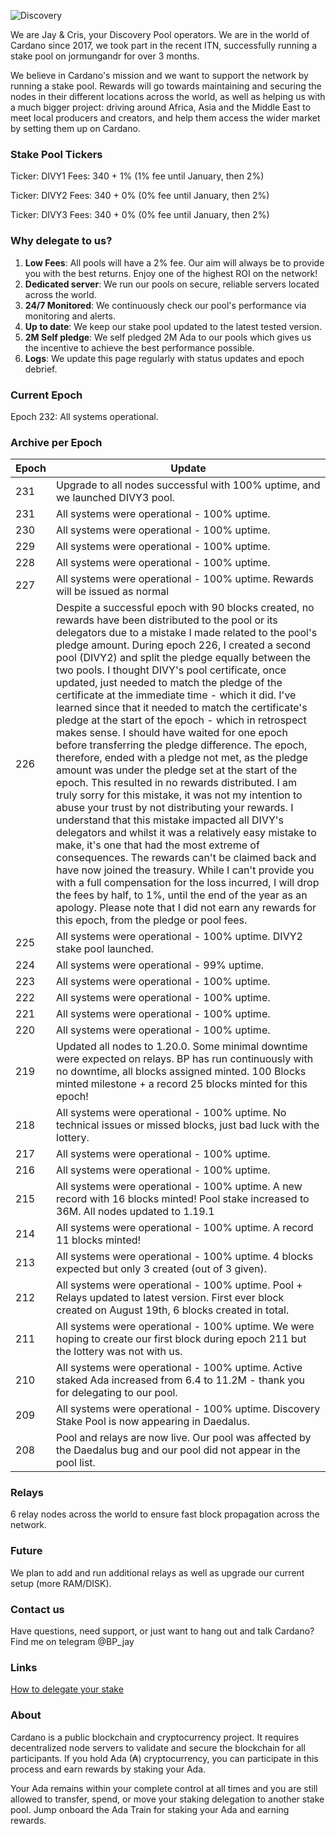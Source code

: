 
![Discovery](https://raw.githubusercontent.com/julienadatrain/ada-train/master/discovery.jpg "Discovery Pool")

We are Jay & Cris, your Discovery Pool operators. We are in the world of Cardano since 2017, we took part in the recent ITN, successfully running a stake pool on jormungandr for over 3 months.

We believe in Cardano's mission and we want to support the network by running a stake pool. Rewards will go towards maintaining and securing the nodes in their different locations across the world, as well as helping us with a much bigger project: driving around Africa, Asia and the Middle East to meet local producers and creators, and help them access the wider market by setting them up on Cardano.


### Stake Pool Tickers

Ticker: DIVY1
Fees: 340 + 1%
(1% fee until January, then 2%)

Ticker: DIVY2
Fees: 340 + 0%
(0% fee until January, then 2%)

Ticker: DIVY3
Fees: 340 + 0%
(0% fee until January, then 2%)

### Why delegate to us?

 1. **Low Fees**: All pools will have a 2% fee. Our aim will always be to provide you with the best returns. Enjoy one of the highest ROI on the network!
 2. **Dedicated server**: We run our pools on secure, reliable servers located across the world.
 3. **24/7 Monitored**: We continuously check our pool's performance via monitoring and alerts.
 4. **Up to date**: We keep our stake pool updated to the latest tested version.
 5. **2M Self pledge**: We self pledged 2M Ada to our pools which gives us the incentive to achieve the best performance possible.
 6. **Logs**: We update this page regularly with status updates and epoch debrief.

### Current Epoch

Epoch 232: All systems operational.

### Archive per Epoch

| Epoch  | Update  |
|---|---|
|  231 | Upgrade to all nodes successful with 100% uptime, and we launched DIVY3 pool. |
|  231 | All systems were operational - 100% uptime. |
|  230 | All systems were operational - 100% uptime. |
|  229 | All systems were operational - 100% uptime. |
|  228 | All systems were operational - 100% uptime. |
|  227 | All systems were operational - 100% uptime. Rewards will be issued as normal |
|  226 | Despite a successful epoch with 90 blocks created, no rewards have been distributed to the pool or its delegators due to a mistake I made related to the pool's pledge amount. During epoch 226, I created a second pool (DIVY2) and split the pledge equally between the two pools. I thought DIVY's pool certificate, once updated, just needed to match the pledge of the certificate at the immediate time - which it did. I've learned since that it needed to match the certificate's pledge at the start of the epoch - which in retrospect makes sense. I should have waited for one epoch before transferring the pledge difference. The epoch, therefore, ended with a pledge not met, as the pledge amount was under the pledge set at the start of the epoch. This resulted in no rewards distributed. I am truly sorry for this mistake, it was not my intention to abuse your trust by not distributing your rewards. I understand that this mistake impacted all DIVY's delegators and whilst it was a relatively easy mistake to make, it's one that had the most extreme of consequences. The rewards can't be claimed back and have now joined the treasury. While I can't provide you with a full compensation for the loss incurred, I will drop the fees by half, to 1%, until the end of the year as an apology. Please note that I did not earn any rewards for this epoch, from the pledge or pool fees.|
|  225 | All systems were operational - 100% uptime. DIVY2 stake pool launched. |
|  224 | All systems were operational - 99% uptime. |
|  223| All systems were operational - 100% uptime. |
|  222 | All systems were operational - 100% uptime. |
|  221 | All systems were operational - 100% uptime. |
|  220 | All systems were operational - 100% uptime. |
|  219 | Updated all nodes to 1.20.0. Some minimal downtime were expected on relays. BP has run continuously with no downtime, all blocks assigned minted. 100 Blocks minted milestone + a record 25 blocks minted for this epoch! |
|  218 | All systems were operational - 100% uptime. No technical issues or missed blocks, just bad luck with the lottery. |
|  217 | All systems were operational - 100% uptime.|
|  216 | All systems were operational - 100% uptime.|
|  215 | All systems were operational - 100% uptime. A new record with 16 blocks minted! Pool stake increased to 36M. All nodes updated to 1.19.1 |
|  214 | All systems were operational - 100% uptime. A record 11 blocks minted!|
|  213 | All systems were operational - 100% uptime. 4 blocks expected but only 3 created (out of 3 given).|
|  212 | All systems were operational - 100% uptime. Pool + Relays updated to latest version. First ever block created on August 19th, 6 blocks created in total. |
|  211 | All systems were operational - 100% uptime. We were hoping to create our first block during epoch 211 but the lottery was not with us. |
|  210 | All systems were operational - 100% uptime. Active staked Ada increased from 6.4 to 11.2M - thank you for delegating to our pool. |
|  209 | All systems were operational - 100% uptime. Discovery Stake Pool is now appearing in Daedalus. |
|  208 | Pool and relays are now live. Our pool was affected by the Daedalus bug and our pool did not appear in the pool list. |
 
 
### Relays

6 relay nodes across the world to ensure fast block propagation across the network.

### Future

We plan to add and run additional relays as well as upgrade our current setup (more RAM/DISK).

### Contact us

Have questions, need support, or just want to hang out and talk Cardano? Find me on telegram @BP_jay

### Links

[How to delegate your stake](https://staking.cardano.org/en/delegation/)

### About

Cardano is a public blockchain and cryptocurrency project. It requires decentralized node servers to validate and secure the blockchain for all participants. If you hold Ada (₳) cryptocurrency, you can participate in this process and earn rewards by staking your Ada. 

Your Ada remains within your complete control at all times and you are still allowed to transfer, spend, or move your staking delegation to another stake pool. Jump onboard the Ada Train for staking your Ada and earning rewards.
